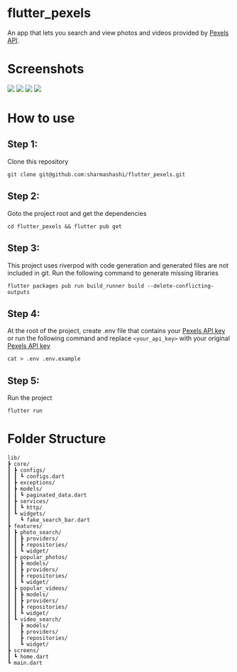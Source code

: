 # flutter_pexels

An app that lets you search and view photos and videos provided by [Pexels API](https://www.pexels.com/api/).

<!-- # Demo
![Pexels Photos](/demo/pexels_images_demo.gif) ![Pexels Videos](/demo/pexels_videos_demo.gif) -->
# Screenshots
![](/demo/image1.png)
![](/demo/image2.png)
![](/demo/video1.png)
![](/demo/video2.png)
# How to use
## Step 1:
Clone this repository
```
git clone git@github.com:sharmashashi/flutter_pexels.git
```

## Step 2:
Goto the project root and get the dependencies
```
cd flutter_pexels && flutter pub get
```

## Step 3:
This project uses riverpod with code generation and generated files are not included in git. Run the following command to generate missing libraries
```
flutter packages pub run build_runner build --delete-conflicting-outputs
```

## Step 4:
At the root of the project, create .env file that contains your [Pexels API key](https://www.pexels.com/api/) or run the following command and replace `<your_api_key>` with your original [Pexels API key](https://www.pexels.com/api/)
```
cat > .env .env.example
```

## Step 5:
Run the project
```
flutter run
```

# Folder Structure
```
lib/
┣ core/
┃ ┣ configs/
┃ ┃ ┗ configs.dart
┃ ┣ exceptions/
┃ ┣ models/
┃ ┃ ┗ paginated_data.dart
┃ ┣ services/
┃ ┃ ┗ http/
┃ ┗ widgets/
┃   ┗ fake_search_bar.dart
┣ features/
┃ ┣ photo_search/
┃ ┃ ┣ providers/
┃ ┃ ┣ repositories/
┃ ┃ ┗ widget/
┃ ┣ popular_photos/
┃ ┃ ┣ models/
┃ ┃ ┣ providers/
┃ ┃ ┣ repositories/
┃ ┃ ┗ widget/
┃ ┣ popular_videos/
┃ ┃ ┣ models/
┃ ┃ ┣ providers/
┃ ┃ ┣ repositories/
┃ ┃ ┗ widget/
┃ ┗ video_search/
┃   ┣ models/
┃   ┣ providers/
┃   ┣ repositories/
┃   ┗ widget/
┣ screens/
┃ ┗ home.dart
┗ main.dart
```
